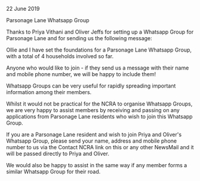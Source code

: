 22 June 2019

Parsonage Lane Whatsapp Group

Thanks to Priya Vithani and Oliver Jeffs for setting up a Whatsapp Group for Parsonage Lane and for sending us the following message:

Ollie and I have set the foundations for a Parsonage Lane Whatsapp Group, with a total of 4 households involved so far.

Anyone who would like to join - if they send us a message with their name and mobile phone number, we will be happy to include them!

Whatsapp Groups can be very useful for rapidly spreading important information among their members.

Whilst it would not be practical for the NCRA to organise Whatsapp Groups, we are very happy to assist members by receiving and passing on any applications from Parsonage Lane residents who wish to join this Whatsapp Group.

If you are a Parsonage Lane resident and wish to join Priya and Oliver's Whatsapp Group, please send your name, address and mobile phone number to us via the Contact NCRA link on this or any other NewsMail and it will be passed directly to Priya and Oliver.

We would also be happy to assist in the same way if any member forms a similar Whatsapp Group for their road.
